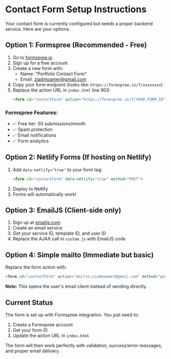 # Contact Form Setup Instructions

Your contact form is currently configured but needs a proper backend service. Here are your options:

## Option 1: Formspree (Recommended - Free)

1. Go to [formspree.io](https://formspree.io)
2. Sign up for a free account
3. Create a new form with:
   - Name: "Portfolio Contact Form"
   - Email: ziadmoamer@gmail.com
4. Copy your form endpoint (looks like: `https://formspree.io/f/xxxxxxxx`)
5. Replace the action URL in `index.html` line 903:
   ```html
   <form id="contactForm" action="https://formspree.io/f/YOUR_FORM_ID" method="POST">
   ```

### Formspree Features:
- ✅ Free tier: 50 submissions/month
- ✅ Spam protection
- ✅ Email notifications
- ✅ Form analytics

## Option 2: Netlify Forms (If hosting on Netlify)

1. Add `data-netlify="true"` to your form tag:
   ```html
   <form id="contactForm" data-netlify="true" method="POST">
   ```
2. Deploy to Netlify
3. Forms will automatically work!

## Option 3: EmailJS (Client-side only)

1. Sign up at [emailjs.com](https://emailjs.com)
2. Create an email service
3. Get your service ID, template ID, and user ID
4. Replace the AJAX call in `custom.js` with EmailJS code

## Option 4: Simple mailto (Immediate but basic)

Replace the form action with:
```html
<form id="contactForm" action="mailto:ziadmoamer@gmail.com" method="post" enctype="text/plain">
```

**Note:** This opens the user's email client instead of sending directly.

## Current Status

The form is set up with Formspree integration. You just need to:
1. Create a Formspree account
2. Get your form ID
3. Update the action URL in `index.html`

The form will then work perfectly with validation, success/error messages, and proper email delivery.
